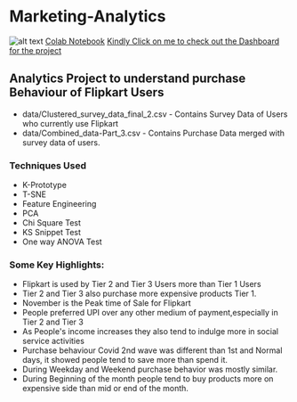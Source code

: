 # Marketing-Analytics
![alt text](https://logos-download.com/wp-content/uploads/2016/09/Flipkart_logo-700x185.png)
[Colab Notebook](https://colab.research.google.com/drive/19HkBXu4_c0SM_3glibtmUSNPSM7LfGrx_)
[Kindly Click on me to check out the Dashboard for the project](https://marketing-analytics-iisc.herokuapp.com/)

## Analytics Project to understand purchase Behaviour of Flipkart Users
- data/Clustered_survey_data_final_2.csv - Contains Survey Data of Users who currently use Flipkart
- data/Combined_data-Part_3.csv - Contains Purchase Data merged with survey data of users.

### Techniques Used
- K-Prototype
- T-SNE
- Feature Engineering
- PCA
- Chi Square Test
- KS Snippet Test
- One way ANOVA Test

### Some Key Highlights:
- Flipkart is used by Tier 2 and Tier 3 Users more than Tier 1 Users
- Tier 2 and Tier 3 also purchase more expensive products Tier 1.
- November is the Peak time of Sale for Flipkart
- People preferred UPI over any other medium of payment,especially in Tier 2 and Tier 3
- As People's income increases they also tend to indulge more in social service activities
- Purchase behaviour Covid 2nd wave was different than 1st and Normal days, it showed people tend to save more than spend it.
- During Weekday and Weekend purchase behavior was mostly similar.
- During Beginning of the month people tend to buy products more on expensive side than mid or end of the month.
